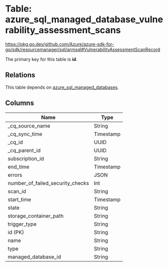# Table: azure_sql_managed_database_vulnerability_assessment_scans

https://pkg.go.dev/github.com/Azure/azure-sdk-for-go/sdk/resourcemanager/sql/armsql#VulnerabilityAssessmentScanRecord

The primary key for this table is **id**.

## Relations
This table depends on [azure_sql_managed_databases](azure_sql_managed_databases.md).


## Columns
| Name          | Type          |
| ------------- | ------------- |
|_cq_source_name|String|
|_cq_sync_time|Timestamp|
|_cq_id|UUID|
|_cq_parent_id|UUID|
|subscription_id|String|
|end_time|Timestamp|
|errors|JSON|
|number_of_failed_security_checks|Int|
|scan_id|String|
|start_time|Timestamp|
|state|String|
|storage_container_path|String|
|trigger_type|String|
|id (PK)|String|
|name|String|
|type|String|
|managed_database_id|String|